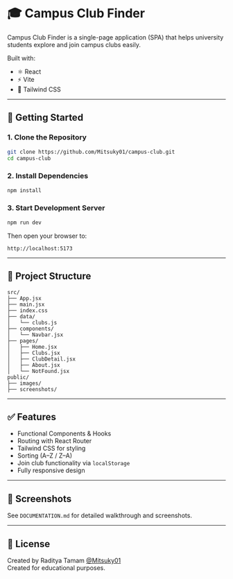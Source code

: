 
# 🎓 Campus Club Finder

Campus Club Finder is a single-page application (SPA) that helps university students explore and join campus clubs easily.

Built with:
- ⚛️ React
- ⚡ Vite
- 🎨 Tailwind CSS

---

## 🚀 Getting Started

### 1. Clone the Repository

```bash
git clone https://github.com/Mitsuky01/campus-club.git
cd campus-club
```

### 2. Install Dependencies

```bash
npm install
```

### 3. Start Development Server

```bash
npm run dev
```

Then open your browser to:

```
http://localhost:5173
```

---

## 📂 Project Structure

```
src/
├── App.jsx
├── main.jsx
├── index.css
├── data/
│   └── clubs.js
├── components/
│   └── Navbar.jsx
├── pages/
│   ├── Home.jsx
│   ├── Clubs.jsx
│   ├── ClubDetail.jsx
│   ├── About.jsx
│   └── NotFound.jsx
public/
├── images/
├── screenshots/
```

---

## ✅ Features

- Functional Components & Hooks
- Routing with React Router
- Tailwind CSS for styling
- Sorting (A–Z / Z–A)
- Join club functionality via `localStorage`
- Fully responsive design

---

## 📸 Screenshots

See `DOCUMENTATION.md` for detailed walkthrough and screenshots.

---

## 📝 License

Created by Raditya Tamam [@Mitsuky01](https://github.com/Mitsuky01)  
Created for educational purposes.  

